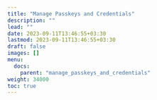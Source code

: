 ```yaml
---
title: "Manage Passkeys and Credentials"
description: ""
lead: ""
date: 2023-09-11T13:46:55+03:30
lastmod: 2023-09-11T13:46:55+03:30
draft: false
images: []
menu:
  docs:
    parent: "manage_passkeys_and_credentials"
weight: 34000
toc: true
---
```

